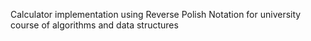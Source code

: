 Calculator implementation using Reverse Polish Notation for university course of algorithms and data structures
